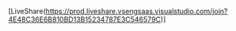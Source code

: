 
[LiveShare(https://prod.liveshare.vsengsaas.visualstudio.com/join?4E48C36E6B810BD13B15234787E3C546579C)]
